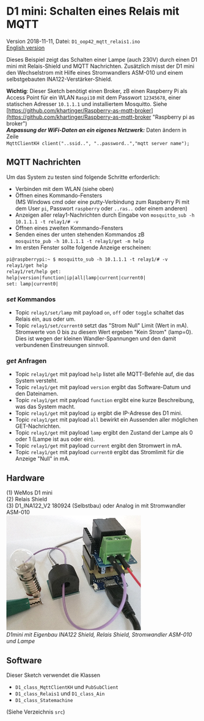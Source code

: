 # D1 mini: Schalten eines Relais mit MQTT
Version 2018-11-11, Datei: `D1_oop42_mqtt_relais1.ino`   
[English version](./README.md "English version")   

Dieses Beispiel zeigt das Schalten einer Lampe (auch 230V) durch einen D1 mini mit Relais-Shield und MQTT Nachrichten.
Zus&auml;tzlich misst der D1 mini den Wechselstrom mit Hilfe eines Stromwandlers ASM-010 und einem selbstgebauten INA122-Verst&auml;rker-Shield.   

__Wichtig__: Dieser Sketch ben&ouml;tigt einen Broker, zB einen Raspberry Pi als Access Point f&uuml;r ein WLAN `Raspi10` mit dem Passwort `12345678`, einer statischen Adresser `10.1.1.1` und installiertem Mosquitto. Siehe [https://github.com/khartinger/Raspberry-as-mqtt-broker](https://github.com/khartinger/Raspberry-as-mqtt-broker "Raspberry pi as broker")   
__*Anpassung der WiFi-Daten an ein eigenes Netzwerk:*__ Daten &auml;ndern in Zeile   
`MqttClientKH client("..ssid..", "..password..","mqtt server name");`   

## MQTT Nachrichten   
Um das System zu testen sind folgende Schritte erforderlich:   
* Verbinden mit dem WLAN (siehe oben)   
* &Ouml;ffnen eines Kommando-Fensters   
(MS Windows cmd oder eine putty-Verbindung zum Raspberry Pi mit dem User `pi`, Passwort `raspberry` oder `..ras..` oder einem anderen)   
* Anzeigen aller relay1-Nachrichten durch Eingabe von `mosquitto_sub -h 10.1.1.1 -t relay1/# -v`    
* &Ouml;ffnen eines zweiten Kommando-Fensters   
* Senden eines der unten stehenden Kommandos zB   
`mosquitto_pub -h 10.1.1.1 -t relay1/get -m help`   
* Im ersten Fenster sollte folgende Anzeige erscheinen: 
```
pi@raspberrypi:~ $ mosquitto_sub -h 10.1.1.1 -t relay1/# -v
relay1/get help
relay1/ret/help get: help|version|function|ip|all|lamp|current|current0|
set: lamp|current0|
```


### _set_ Kommandos   
* Topic `relay1/set/lamp` mit payload `on`, `off` oder `toggle` schaltet das Relais ein, aus oder um.   
* Topic `relay1/set/current0` setzt das "Strom Null" Limit (Wert in mA). Stromwerte von 0 bis zu diesem Wert ergeben "Kein Strom" (lamp=0). Dies ist wegen der kleinen Wandler-Spannungen und den damit verbundenen Einstreuungen sinnvoll.   

### _get_ Anfragen   
* Topic `relay1/get` mit payload `help` listet alle MQTT-Befehle auf, die das System versteht.   
* Topic `relay1/get` mit payload `version` ergibt das Software-Datum und den Dateinamen.   
* Topic `relay1/get` mit payload `function` ergibt eine kurze Beschreibung, was das System macht.   
* Topic `relay1/get` mit payload `ip` ergibt die IP-Adresse des D1 mini.   
* Topic `relay1/get` mit payload `all` bewirkt ein Aussenden aller m&ouml;glichen GET-Nachrichten.    
* Topic `relay1/get` mit payload `lamp` ergibt den Zustand der Lampe als 0 oder 1 (Lampe ist aus oder ein).   
* Topic `relay1/get` mit payload `current` ergibt den Stromwert in mA.   
* Topic `relay1/get` mit payload `current0` ergibt das Stromlimit f&uuml;r die Anzeige "Null" in mA.  

## Hardware
(1) WeMos D1 mini   
(2) Relais Shield   
(3) D1_INA122_V2 180924 (Selbstbau) oder Analog in mit Stromwandler ASM-010   
![D1 INA122 relay](./images/D1_ina122_relay.png "D1mini mit selfmade INA122 shield and relay shield")   
_D1mini mit Eigenbau INA122 Shield, Relais Shield, Stromwandler ASM-010 und Lampe_

## Software
Dieser Sketch verwendet die Klassen      
* `D1_class_MqttClientKH` und `PubSubClient`    
* `D1_class_Relais1` und `D1_class_Ain`    
* `D1_class_Statemachine`   

(Siehe Verzeichnis `src`)   

